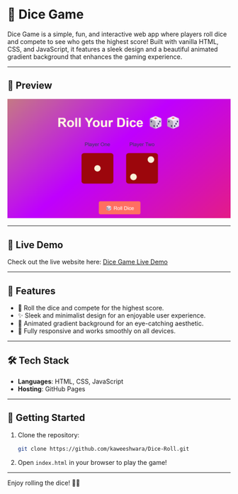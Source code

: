 # 🎲 Dice Game

Dice Game is a simple, fun, and interactive web app where players roll dice and compete to see who gets the highest score! Built with vanilla HTML, CSS, and JavaScript, it features a sleek design and a beautiful animated gradient background that enhances the gaming experience.

---

## 📸 Preview

![Website Screenshot](images/readMD.png)

---

## 🔗 Live Demo

Check out the live website here: [Dice Game Live Demo](https://kaweeshwara.github.io/Dice-Roll/)

---

## 📂 Features

- 🎲 Roll the dice and compete for the highest score.
- ✨ Sleek and minimalist design for an enjoyable user experience.
- 🎨 Animated gradient background for an eye-catching aesthetic.
- 📱 Fully responsive and works smoothly on all devices.

---

## 🛠️ Tech Stack

- **Languages**: HTML, CSS, JavaScript
- **Hosting**: GitHub Pages

---

## 🚀 Getting Started

1. Clone the repository:

   ```bash
   git clone https://github.com/kaweeshwara/Dice-Roll.git


   ```

2. Open `index.html` in your browser to play the game!

---

Enjoy rolling the dice! 🎲✨
